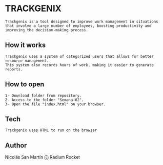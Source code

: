 # TRACKGENIX

```
Trackgenix is a tool designed to improve work management in situations that involve a large number of employees, boosting productivity and improving the decision-making process.
```

## How it works
```
Trackgenix uses a system of categorized users that allows for better resource management. 
This system also records hours of work, making it easier to generate reports.
```

## How to open
```
1- Download folder from repository.
2- Access to the folder "Semana-02".
3- Open the file "index.html" on your browser.
```

## Tech
```
Trackgenix uses HTML to run on the browser
```
## Author 
Nicolás San Martín
ⓒ Radium Rocket